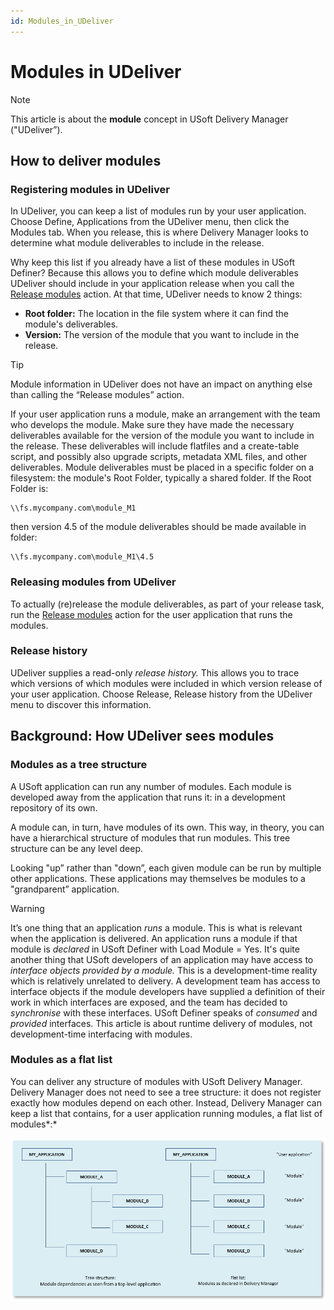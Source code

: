 ```yaml
---
id: Modules_in_UDeliver
---
```


# Modules in UDeliver

> [!NOTE]
> This article is about the **module** concept in USoft Delivery Manager ("UDeliver”).

## How to deliver modules

### Registering modules in UDeliver

In UDeliver, you can keep a list of modules run by your user application. Choose Define, Applications from the UDeliver menu, then click the Modules tab. When you release, this is where Delivery Manager looks to determine what module deliverables to include in the release.

Why keep this list if you already have a list of these modules in USoft Definer? Because this allows you to define which module deliverables UDeliver should include in your application release when you call the [Release modules](/docs/Continuous_delivery/Delivery_Manager_actions_by_name/Release_modules.md) action. At that time, UDeliver needs to know 2 things:

- **Root folder:** The location in the file system where it can find the module's deliverables.
- **Version:** The version of the module that you want to include in the release.

> [!TIP]
> Module information in UDeliver does not have an impact on anything else than calling the “Release modules” action.

If your user application runs a module, make an arrangement with the team who develops the module. Make sure they have made the necessary deliverables available for the version of the module you want to include in the release. These deliverables will include flatfiles and a create-table script, and possibly also upgrade scripts, metadata XML files, and other deliverables. Module deliverables must be placed in a specific folder on a filesystem: the module's Root Folder, typically a shared folder. If the Root Folder is:

```
\\fs.mycompany.com\module_M1
```

then version 4.5 of the module deliverables should be made available in folder:

```
\\fs.mycompany.com\module_M1\4.5
```

### Releasing modules from UDeliver

To actually (re)release the module deliverables, as part of your release task, run the [Release modules](/docs/Continuous_delivery/Delivery_Manager_actions_by_name/Release_modules.md) action for the user application that runs the modules.

### Release history

UDeliver supplies a read-only *release history.* This allows you to trace which versions of which modules were included in which version release of your user application. Choose Release, Release history from the UDeliver menu to discover this information.

## Background: How UDeliver sees modules

### Modules as a tree structure

A USoft application can run any number of modules. Each module is developed away from the application that runs it: in a development repository of its own.

A module can, in turn, have modules of its own. This way, in theory, you can have a hierarchical structure of modules that run modules. This tree structure can be any level deep.

Looking "up” rather than "down”, each given module can be run by multiple other applications. These applications may themselves be modules to a "grandparent” application.

> [!WARNING]
> It’s one thing that an application *runs* a module. This is what is relevant when the application is delivered. An application runs a module if that module is *declared* in USoft Definer with Load Module = Yes.
> It's quite another thing that USoft developers of an application may have access to *interface objects provided by a module.* This is a development-time reality which is relatively unrelated to delivery. A development team has access to interface objects if the module developers have supplied a definition of their work in which interfaces are exposed, and the team has decided to *synchronise* with these interfaces. USoft Definer speaks of *consumed* and *provided* interfaces.
> This article is about runtime delivery of modules, not development-time interfacing with modules.

### Modules as a flat list

You can deliver any structure of modules with USoft Delivery Manager. Delivery Manager does not need to see a tree structure: it does not register exactly how modules depend on each other. Instead, Delivery Manager can keep a list that contains, for a user application running modules, a flat list of modules*:*

![](./assets/4eca926c-db38-4d2d-8cd7-9105aedfae8f.png)